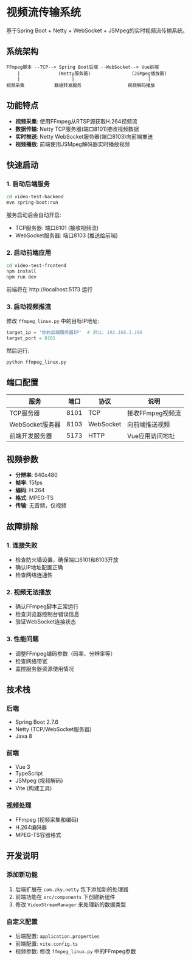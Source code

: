 # 视频流传输系统

基于Spring Boot + Netty + WebSocket + JSMpeg的实时视频流传输系统。

## 系统架构

```
FFmpeg脚本 --TCP--> Spring Boot后端 --WebSocket--> Vue前端
    |              (Netty服务器)               (JSMpeg播放器)
    |                   |                           |
视频采集           数据转发服务                 视频解码播放
```

## 功能特点

- **视频采集**: 使用FFmpeg从RTSP源获取H.264视频流
- **数据传输**: Netty TCP服务器(端口8101)接收视频数据
- **实时推送**: Netty WebSocket服务器(端口8103)向前端推送
- **视频播放**: 前端使用JSMpeg解码器实时播放视频

## 快速启动

### 1. 启动后端服务

```bash
cd video-test-backend
mvn spring-boot:run
```

服务启动后会自动开启:
- TCP服务器: 端口8101 (接收视频流)
- WebSocket服务器: 端口8103 (推送给前端)

### 2. 启动前端应用

```bash
cd video-test-frontend
npm install
npm run dev
```

前端将在 http://localhost:5173 运行

### 3. 启动视频推流

修改 `ffmpeg_linux.py` 中的目标IP地址:

```python
target_ip = '你的后端服务器IP'  # 默认: 192.168.1.196
target_port = 8101
```

然后运行:

```bash
python ffmpeg_linux.py
```

## 端口配置

| 服务 | 端口 | 协议 | 说明 |
|------|------|------|------|
| TCP服务器 | 8101 | TCP | 接收FFmpeg视频流 |
| WebSocket服务器 | 8103 | WebSocket | 向前端推送视频 |
| 前端开发服务器 | 5173 | HTTP | Vue应用访问地址 |

## 视频参数

- **分辨率**: 640x480
- **帧率**: 15fps
- **编码**: H.264
- **格式**: MPEG-TS
- **传输**: 无音频，仅视频

## 故障排除

### 1. 连接失败
- 检查防火墙设置，确保端口8101和8103开放
- 确认IP地址配置正确
- 检查网络连通性

### 2. 视频无法播放
- 确认FFmpeg脚本正常运行
- 检查浏览器控制台错误信息
- 验证WebSocket连接状态

### 3. 性能问题
- 调整FFmpeg编码参数（码率、分辨率等）
- 检查网络带宽
- 监控服务器资源使用情况

## 技术栈

### 后端
- Spring Boot 2.7.6
- Netty (TCP/WebSocket服务器)
- Java 8

### 前端
- Vue 3
- TypeScript
- JSMpeg (视频解码)
- Vite (构建工具)

### 视频处理
- FFmpeg (视频采集和编码)
- H.264编码器
- MPEG-TS容器格式

## 开发说明

### 添加新功能
1. 后端扩展在 `com.zky.netty` 包下添加新的处理器
2. 前端功能在 `src/components` 下创建新组件
3. 修改 `VideoStreamManager` 来处理新的数据类型

### 自定义配置
- 后端配置: `application.properties`
- 前端配置: `vite.config.ts`
- 视频参数: 修改 `ffmpeg_linux.py` 中的FFmpeg参数